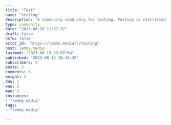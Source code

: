 ```yaml
---
title: "Test" 
name: "testing"
description: "A community used only for testing. Posting is restricted to moderators only."
type: community
date: "2023-06-20 11:37:32"
draft: false
nsfw: false
actor_id: "https://lemmy.media/c/testing"
host: lemmy.media
lastmod: "2023-06-13 23:07:54"
published: "2023-06-13 10:46:35"
subscribers: 2
posts: 3
comments: 8
weight: 3
dau: 1
wau: 2
mau: 2
instances:
- "lemmy_media"
tags: 
- "lemmy_media"

---
```

